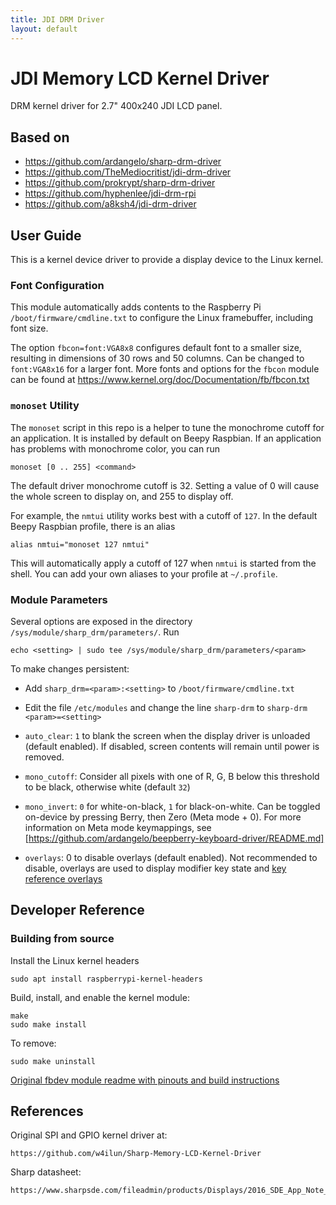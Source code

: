 ```yaml
---
title: JDI DRM Driver
layout: default
---
```


# JDI Memory LCD Kernel Driver

DRM kernel driver for 2.7" 400x240 JDI LCD panel.

## Based on
- https://github.com/ardangelo/sharp-drm-driver
- https://github.com/TheMediocritist/jdi-drm-driver
- https://github.com/prokrypt/sharp-drm-driver
- https://github.com/hyphenlee/jdi-drm-rpi
- https://github.com/a8ksh4/jdi-drm-driver

## User Guide

This is a kernel device driver to provide a display device to the Linux kernel.

### Font Configuration

This module automatically adds contents to the Raspberry Pi `/boot/firmware/cmdline.txt` to configure the Linux framebuffer, including font size.

The option `fbcon=font:VGA8x8` configures default font to a smaller size, resulting in dimensions of 30 rows and 50 columns. Can be changed to `font:VGA8x16` for a larger font. More fonts and options for the `fbcon` module can be found at https://www.kernel.org/doc/Documentation/fb/fbcon.txt

### `monoset` Utility

The `monoset` script in this repo is a helper to tune the monochrome cutoff for an application. It is installed by default on Beepy Raspbian. If an application has problems with monochrome color, you can run

    monoset [0 .. 255] <command>

The default driver monochrome cutoff is 32. Setting a value of 0 will cause the whole screen to display on, and 255 to display off.

For example, the `nmtui` utility works best with a cutoff of `127`. In the default Beepy Raspbian profile, there is an alias

    alias nmtui="monoset 127 nmtui"

This will automatically apply a cutoff of 127 when `nmtui` is started from the shell. You can add your own aliases to your profile at `~/.profile`.

### Module Parameters

Several options are exposed in the directory `/sys/module/sharp_drm/parameters/`. Run

    echo <setting> | sudo tee /sys/module/sharp_drm/parameters/<param>

To make changes persistent:

* Add `sharp_drm=<param>:<setting>` to `/boot/firmware/cmdline.txt`
* Edit the file `/etc/modules` and change the line `sharp-drm` to `sharp-drm <param>=<setting>`

* `auto_clear`: `1` to blank the screen when the display driver is unloaded (default enabled). If disabled, screen contents will remain until power is removed.
* `mono_cutoff`: Consider all pixels with one of R, G, B below this threshold to be black, otherwise white (default `32`)
* `mono_invert`: `0` for white-on-black, `1` for black-on-white. Can be toggled on-device by pressing Berry, then Zero (Meta mode + 0). For more information on Meta mode keymappings, see [https://github.com/ardangelo/beepberry-keyboard-driver/README.md]
* `overlays`: 0 to disable overlays (default enabled). Not recommended to disable, overlays are used to display modifier key state and [key reference overlays](https://github.com/ardangelo/beepy-symbol-overlay/README.md)

## Developer Reference

### Building from source

Install the Linux kernel headers

	sudo apt install raspberrypi-kernel-headers

Build, install, and enable the kernel module:

    make
    sudo make install

To remove:

    sudo make uninstall

[Original fbdev module readme with pinouts and build instructions](https://github.com/w4ilun/Sharp-Memory-LCD-Kernel-Driver/blob/master/README.md)

## References

Original SPI and GPIO kernel driver at:

	https://github.com/w4ilun/Sharp-Memory-LCD-Kernel-Driver

Sharp datasheet:

	https://www.sharpsde.com/fileadmin/products/Displays/2016_SDE_App_Note_for_Memory_LCD_programming_V1.3.pdf
